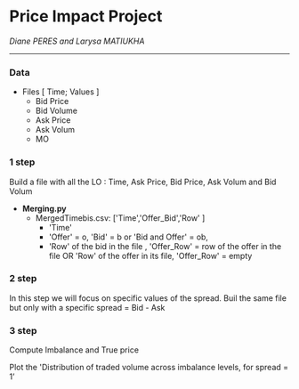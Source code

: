 # Price Impact Project
*Diane PERES and Larysa MATIUKHA*

---
### Data 
* Files \[ Time; Values \]
  *  Bid Price
  *  Bid Volume
  *  Ask Price
  *  Ask Volum
  *  MO 

### 1 step

Build a file with all the LO : Time, Ask Price, Bid Price, Ask Volum and Bid Volum

* **Merging.py**
  * MergedTimebis.csv: \['Time','Offer_Bid','Row' \]
    * 'Time' 
    * 'Offer' = o, 'Bid' = b or 'Bid and Offer' = ob, 
    * 'Row' of the bid in the file , 'Offer_Row' = row of the offer in the file OR 'Row' of the offer in its file, 'Offer_Row' = empty

### 2 step
In this step we will focus on specific values of the spread.
Buil the same file but only with a specific spread = Bid - Ask

### 3 step

Compute Imbalance and True price

Plot the 'Distribution of traded volume across imbalance levels, for spread = 1’
